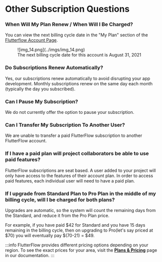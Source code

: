 

# Other Subscription Questions

### When Will My Plan Renew / When Will I Be Charged?

You can view the next billing cycle date in the "My Plan" section of the [Flutterflow Account Page](https://app.flutterflow.io/account).

<figure>
    ![img_14.png](../imgs/img_14.png)
  <figcaption class="centered-caption">The next billing cycle date for this account is August 31, 2021</figcaption>
</figure>



### Do Subscriptions Renew Automatically?

Yes, our subscriptions renew automatically to avoid disrupting your app development. Monthly subscriptions renew on the same day each month (typically the day you subscribed).

### Can I Pause My Subscription?

We do not currently offer the option to pause your subscription.

### Can I Transfer My Subscription To Another User?

We are unable to transfer a paid FlutterFlow subscription to another FlutterFlow account.

### If I have a paid plan will project collaborators be able to use paid features?

FlutterFlow subscriptions are seat based. A user added to your project will only have access to the features of their account plan. In order to access paid features, each individual user will need to have a paid plan.

### If I upgrade from Standard Plan to Pro Plan in the middle of my billing cycle, will I be charged for both plans?

Upgrades are automatic, so the system will count the remaining days from the Standard, and reduce it from the Pro Plan price.

For example, if you have paid $42 for Standard and you have 15 days remaining in the billing cycle, then on upgrading to Pro(let's say priced at $70) you will eventually pay $(70-21) = $49.

:::info
FlutterFlow provides different pricing options depending on your region. To see the exact prices for your area, visit the [**Plans & Pricing**](../plan-pricing.md) page in our documentation.
:::